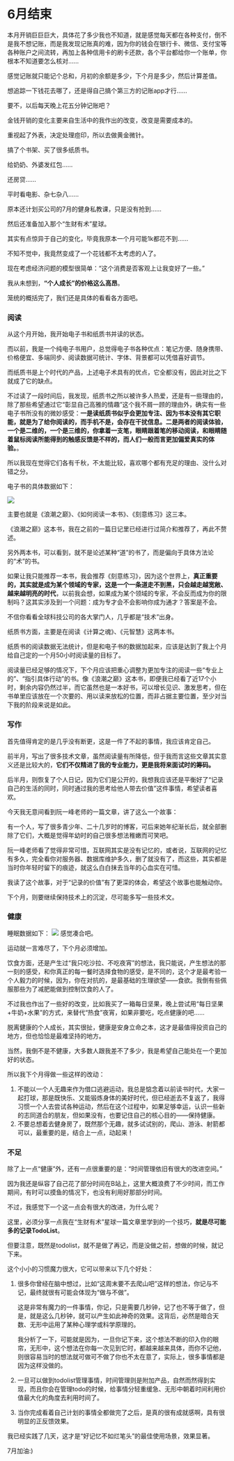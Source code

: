# 6月结束

本月开销巨巨巨大，具体花了多少我也不知道，就是感觉每天都在各种支付，倒不是我不想记账，而是我发现记账真的难，因为你的钱会在银行卡、微信、支付宝等各种账户之间流转，再加上各种信用卡的刷卡还款，各个平台都给你一个账单，你根本不知道要怎么核对……

感觉记账就只能记个总和，月初的余额是多少，下个月是多少，然后计算差值。

想追踪一下钱花去哪了，还是得自己搞个第三方的记账app才行……

要不，以后每天晚上花五分钟记账吧？

金钱开销的变化主要来自生活中的我作出的改变，改变是需要成本的。

重视起了外表，决定处理痘印，所以去做黄金微针。

搞了个书架、买了很多纸质书。

给奶奶、外婆发红包……

还房贷……

平时看电影、杂七杂八……

原本还计划买公司的7月的健身私教课，只是没有抢到……

然后还准备加入那个“生财有术”星球。

其实有点惊异于自己的变化，毕竟我原本一个月可能1k都花不到……

不知不觉中，我竟然变成了一个花钱都不太考虑的人了。

现在考虑经济问题的模型很简单：“这个消费是否客观上让我变好了一些。”

我从未想到，**“个人成长”的价格这么高昂**。

笼统的概括完了，我们还是具体的看看各方面吧。

### 阅读

从这个月开始，我开始电子书和纸质书并读的状态。

而以前，我是一个纯电子书用户，总觉得电子书各种优点：笔记方便、随身携带、价格便宜、多端同步、阅读数据可统计、字体、背景都可以凭借喜好调节。

而纸质书是上个时代的产品，上述电子术具有的优点，它全都没有，因此对比之下就成了它的缺点。

不过读了一段时间后，我发现，纸质书之所以被许多人热爱，还是有一些理由的，除了那些希望通过它“彰显自己高雅的情趣”这个我不屑一顾的理由外，确实有一些电子书所没有的微妙感受：**一是读纸质书似乎会更加专注、因为书本没有其它职能，就是为了给你阅读的，而手机不是，会存在干扰信息。二是两者的阅读体验，一个是二维的，一个是三维的，你拿着一支笔，眼睛跟着笔的移动阅读，和眼睛随着鼠标阅读所能得到的触感反馈是不样的，而人们一般而言更加偏爱真实的体验。**。

所以我现在觉得它们各有千秋，不太能比较，喜欢哪个都有充足的理由、没什么对错之分。

电子书的具体数据如下：

![](../../images/06read.jpg)

主要也就是《浪潮之巅》、《如何阅读一本书》、《刻意练习》这三本。

《浪潮之巅》这本书，我在之前的一篇日记里已经进行过简介和推荐了，再此不赘述。

另外两本书，可以看到，就不是论述某种“道”的书了，而是偏向于具体方法论的“术”的书。

如果让我只能推荐一本书，我会推荐《刻意练习》，因为这个世界上，**真正重要的，其实就是成为某个领域的专家，这是一个一条道走不到黑，只会越走越宽敞、越来越明亮的时代**，以前我会想，如果成为某个领域的专家，不会反而成为你的限制吗？这其实涉及到一个问题：成为专才会不会影响你成为通才？答案是不会。

不信你看看全球科技公司的各大掌门人，几乎都是“技术”出身。

纸质书方面，主要是在阅读《计算之魂》、《元智慧》这两本书。

纸质书的阅读数据无法统计，但是和电子书的数据加起来，应该是达到了我上个月给自己定的一个月50小时阅读量的目标了。

阅读量已经足够的情况下，下个月应该把重心调整为更加专注的阅读一些“专业上的”、“指引具体行动”的书。像《浪潮之巅》这本书，即便我已经看了近17个小时，剩余内容仍然过半，而它虽然也是一本好书，可以增长见识、激发思考，但在书单里应该放在一个次要的、用以读来放松的位置，而非占据主要位置，至少对当下我的阶段来说是如此。

### 写作

首先值得肯定的是几乎没有断更，这是一件了不起的事情，我应该肯定自己。

前半月，写出了很多技术文章，虽然阅读量有所降低，但于我而言这些文章其实意义还是比较大的，**它们不仅精进了我的专业能力，更是我将来面试时的筹码。**

后半月，则恢复了个人日记，因为它们是公开的，我想我应该还是平衡好了“记录自己的生活的同时，同时通过我的思考给他人带去价值”这件事情，希望读者喜欢。

今天我无意间看到阮一峰老师的一篇文章，讲了这么一个故事：

有一个人，写了很多青少年、二十几岁时的博客，可后来她年纪渐长后，就全部删除了它们，大概是觉得年幼时的自己很多想法稚嫩而可笑吧。

阮一峰老师看了觉得非常可惜，互联网其实是没有记忆的，或者说，互联网的记忆有多久，完全看你对服务器、数据库维护多久，删了就没有了，而这些，其实都是当时你年轻时留下的痕迹，就这么白白抹去当年的心血实在可惜。

我读了这个故事，对于“记录的价值”有了更深的体会，希望这个故事也能触动你。

下个月，则要继续保持技术上的沉淀，尽可能多写一些技术文。

### 健康

睡眠数据如下：
![](../../images/06sleep.jpg)
感觉凑合吧。

运动就一言难尽了，下个月必须增加。

饮食方面，还是产生过“我只吃沙拉、不吃夜宵”的想法，我只能说，产生想法的那一刻的感受，和你真正的每一餐时选择食物的感受，是不同的，这个才是最考验一个人毅力的时候，因为，你在对抗的，是最基础的生理欲望——食欲。我倒有些佩服那些为了减肥能做到控制饮食的人了。

不过我也作出了一些好的改变，比如我买了一箱每日坚果，晚上尝试用“每日坚果+牛奶+水果”的方式，来替代“热食”夜宵，如果非要吃，吃点健康的吧……

脱离健康的个人成长，其实很扯，健康是安身立命之本，这才是最值得投资自己的地方，但也恰恰是最难坚持的地方。

当然，我倒不是不健康，大多数人跟我差不了多少，我是希望自己能处在一个更加好的状态。

所以我下个月得做一些这样的改动：

1. 不能以一个人无趣来作为借口逃避运动，我总是惦念着以前读书时代，大家一起打球，那是既快乐、又能锻炼身体的美好时代，但已经逝去不复返了，我得习惯一个人去尝试各种运动，然后在这个过程中，如果足够幸运，认识一些新的志同道合的朋友，但如果没有，也要记住自己的核心目的——保持健康。
2. 不要总想着去健身房了，既然那个无趣，就多试试别的，爬山、游泳、射箭都可以，最重要的是，结合上一点，动起来！

### 不足

除了上一点“健康”外，还有一点很重要的是：“时间管理依旧有很大的改进空间。”

因为我还是纵容了自己花了部分时间在B站上，这里大概浪费了不少时间，而工作期间，有时可以摸鱼的情况下，也没有利用好那部分时间。

不过，我感觉下一个这一点会有很大的改进，为什么呢？

这里，必须分享一点我在“生财有术”星球一篇文章里学到的一个技巧，**就是尽可能多的记录TodoList**。

但要注意，既然是todolist，就不是做了再记，而是没做之前，想做的时候，就记下来。

这个小小的习惯魔力很大，它可以带来以下几个好处：

1. 很多你曾经在脑中想过，比如“这周末要不去爬山吧”这样的想法，你记与不记，最终就很有可能会体现为“做与不做”。

    这是非常有魔力的一件事情，你记，只是需要几秒钟，记了也不等于做了，但是，就是这么几秒钟，就可以产生如此神奇的效果。这背后，必然是暗合天数、无形中运用了某种心理学或科学原理的。

    我分析了一下，可能就是因为，一旦你记下来，这个想法不断的印入你的眼帘，无形中，这个想法在你每一次见到它时，都越来越来具体，而你不记他，则很容易当时的想法就可做可不做了你也不太在意了，实际上，很多事情都是因为这样没做的。

2. 一旦可以做到todolist管理事情，时间管理则是附加产品，自然而然得到实现，而且你会在管理todo的时候，给事情分轻重缓急、无形中朝着时间利用价值最大化的角度去利用时间了。

3. 当你完成看着自己计划的事情全都做完了之后，是真的很有成就感啊，具有很明显的​正反馈效果。

我已经实践了几天，这才是“好记忆不如烂笔头”的最佳使用场景，效果显著。

7月加油:)

    

